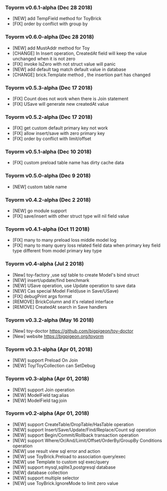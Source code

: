 ### Toyorm v0.6.1-alpha (Dec 28 2018)
- [NEW] add TempField method for ToyBrick
- [FIX] order by conflict with group by

### Toyorm v0.6.0-alpha (Dec 28 2018)
- [NEW] add MustAddr method for Toy
- [CHANGE] In Insert operation, CreatedAt field will keep the value unchanged when it is not zero
- [FIX] invoke IsZero with not struct value will panic
- [NEW] add default tag match default value in database
- [CHANGE] brick.Template method , the insertion part has changed

### Toyorm v0.5.3-alpha (Dec 17 2018)
- [FIX] Count does not work when there is Join statement
- [FIX] USave will generate new createdAt value

### Toyorm v0.5.2-alpha (Dec 17 2018)
- [FIX] get custom default primary key not work
- [FIX] allow insert/save with zero primary key
- [FIX] order by conflict with limit/offset

### Toyorm v0.5.1-alpha (Dec 10 2018)
- [FIX] custom preload table name has dirty cache data

### Toyorm v0.5.0-alpha (Dec 9 2018)
- [NEW] custom table name

### Toyorm v0.4.2-alpha (Dec 2 2018)
- [NEW] go module support
- [FIX] save/insert with other struct type will nil field value

### Toyorm v0.4.1-alpha (Oct 11 2018)

- [FIX] many to many preload loss middle model log
- [FIX] many to many query loss related field data when primary key field type different from model primary key type

### Toyorm v0.4-alpha (Jul 2 2018)

- [New] toy-factory ,use sql table to create Model's bind struct
- [NEW] insert/update/find benchmark
- [NEW] USave operation, use Update operation to save data
- [NEW] Cas special Model Field(use in Save/USave)
- [FIX] debugPrint args format
- [REMOVE] BrickColumn and it's related interface
- [REMOVE] CreatedAt search in Save handlers


### Toyorm v0.3.2-alpha (May 16 2018)

- [New] toy-doctor https://github.com/bigpigeon/toy-doctor
- [New] website https://bigpigeon.org/toyorm

### Toyorm v0.3.1-alpha (Apr 01, 2018)

- [NEW] support Preload On Join
- [NEW] Toy/ToyCollection can SetDebug

### Toyorm v0.3-alpha (Apr 01, 2018)

- [NEW] support Join operation
- [NEW] ModelField tag:alias
- [NEW] ModelField tag:join

### Toyorm v0.2-alpha (Apr 01, 2018)

- [NEW] support CreateTable/DropTable/HasTable operation
- [NEW] support Insert/Save/Update/Find/Replace/Count sql operation
- [NEW] support Begin/Commit/Rollback transaction operation
- [NEW] support Where/Or/And/Limit/Offset/OrderBy/GroupBy Conditions operation
- [NEW] use result view sql error and action
- [NEW] use ToyBrick.Preload to association query/exec
- [NEW] use Template to custom sql exec/query
- [NEW] support mysql,sqlite3,postgresql database
- [NEW] database collection
- [NEW] support multiple selector
- [NEW] use ToyBrick.IgnoreMode to limit zero value
